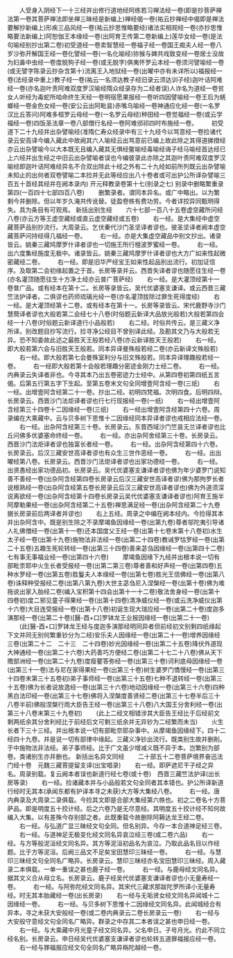 <!-- { "loadSidebar": true } -->
　　人受身入阴经下一十三经并出修行道地经阿练若习禅法经一卷(即是抄菩萨禅法第一卷其菩萨禅法即坐禅三昧经是新编上)禅经偈一卷(祐云抄禅经中偈即是禅法要解抄新编上)形疾三品风经一卷(祐云抄思惟略要经)诸法实相观经一卷(亦抄思惟略要法新编上)阿恕伽王本缘经一卷(出阿育王传第二卷新编上)莲华女经一卷(是法句喻经别抄出第二卷)初受道经一卷卖智慧经一卷福子经一卷国王痴夫人经一卷八岁沙弥开解国王经一卷化譬经一卷(一名化喻经)狝猴与婢共戏致变经一卷居士没故为妇鼻中虫经一卷度脱狗子经一卷(或无脱字)俱夷怀罗云本经一卷须河譬喻经一卷(或无譬字陈录云抄杂含第十)流离王入地狱经一卷(出曜中亦有未详所以)福报经一卷(法经录中重上)教子经一卷(祐云一名须达教子经旧录云须达训子经)迦叶诘阿难经一卷(亦名迦叶责阿难双度罗汉喻经隋众经录存为二经者误)人诈名为道经一卷贫女人听经为毒蛇所啮命终生天经一卷明宿愿果报经一卷听四因譬喻经一卷王后为蜣螂经一卷金色女经一卷(安公云出阿毗昙)赤嘴乌喻经一卷神通应化经一卷(一名罗汉比丘答问)阿难多桓罗云母经一卷(一名罗云母经)种田经一卷觉福经一卷(或云学福经一卷)四饭圣法章一卷八部僧行名经一卷阿难邠祁四时布施经一卷。
　　初受道下二十九经并出杂譬喻经(准隋仁寿众经录中有三十九经今以骂意经一卷捡诸代录云安高译今编入藏此中故阙其六人喻经云出骂意前已编上故此除之其得道挮撜经亦云出杂譬喻今以大本既无且编入藏其无惧经鳖喻经毒喻经诲子经马喻经首达经已上六经并出生经之中旧云出杂譬喻者误也今编彼录此亦除之其迦叶责阿难双度罗汉喻经即迦叶诘阿难经异名不合双出除此十经之外有二十九经如前所列既云出杂譬喻未知止的出何者双卷譬喻二本捡并无此等经应出八十卷者或可出护公所译杂譬喻三百五十首经其经并在阙本录内)
开元释教录卷第十七(别录之七)
别录中删略繁重录第四(一百四十七部四百八卷)
　　删繁录者。谓同本异名。或广中略出。以为繁剩今并删除。但以年岁久淹共传讹替。徒盈卷帙有费功劳。今者详挍异同甄明得失。具为条目有可观焉。
新括出别生经
　　六十七部一百八十五卷虚空藏所问经八卷(亦云方等王虚空藏经或直云虚空藏经或五卷)
　　右一经。是大集经中虚空藏菩萨品别抄流行。大周录云。乞伏秦代沙门圣坚译者谬也。彼圣坚译者阙本虚空藏菩萨问持经得几福经一卷。
　　右一经。亦是大集虚空藏品中别文抄出。诸录皆云。姚秦三藏鸠摩罗什译者谬也一切施王所行檀波罗蜜经一卷。
　　右一经。出六度集经施度无极中。诸录皆云。姚秦三藏鸠摩罗什译者谬也大方广如来性起微密藏经二卷。
　　右一经。即是旧华严经宝王如来性起品别出流行。初加证信序。及取第二会初缘起置之于首。长房等录并云。西晋失译者谬也随愿往生经一卷(亦名灌顶随愿往生十方净土经亦云普广菩萨经)
　　右一经。是大灌顶经第十一卷普广品。或有经本在第十二。长房等录皆云。吴代优婆塞支谦译。或云西晋三藏竺法护译者。二俱谬也药师琉璃光经一卷(亦名灌顶拔除过罪生死得度经)
　　右一经。是大灌顶经第十二卷。或有经本在第十一。长房等录皆云。宋代鹿野寺沙门慧蕳译者谬也大般若第二会经七十八卷(时俗题云新译大品放光般若)大般若第四会经一十八卷(时俗题云新译道行小品般若)
　　右二经。时俗共传云。是三藏义净所译。别改题目抄写流行。捡寻净公经目不曾别译此经。及勘其文乃与大般若无异。恐不知委故此述之最胜天王般若经八卷(亦云新译胜天王般若)
　　右一经。即大般若第六会与旧胜天王般若。同本异译曼殊般若经二卷(亦云新译文殊般若)
　　右一经。即大般若第七会曼殊室利分与旧文殊般若。同本异译理趣般若经一卷。
　　右一经即大般若第十会般若理趣分密迹金刚力士经二卷。
　　右一经。内典录云失译者非也。今寻其本乃出五卷密迹力士经中。从第四卷初第四纸五言偈。后第五行第五字下生起。至第五卷末文句全同增壹阿含经一卷(三纸)
　　右一经。出增壹阿含经第二十一卷。抄出二经。初明四梵福。次明四食。后明四辩。长房录云。西晋沙门法炬译者谬也行七行现报经一卷(一纸)
　　右一经出增壹阿含经第三十四卷十二因缘经一卷(三纸)
　　右一经出增壹阿含经第四十六卷。周录编在大乘藏中。云与贝多树下思惟十二因缘经同本异译者谬也戒相应法经一卷。
　　右一经。出杂阿含经第三十卷。长房录云。东晋西域沙门竺昙无兰译者谬也比丘问佛多优婆塞命终经一卷。
　　右一经。亦出杂阿舍经第三十卷。长房录云。西晋沙门法炬译者谬也独富长者经一卷。
　　右一经。出杂阿含经第四十六卷。长房录云。后汉三藏安世高译者谬也有众生三世作恶经一卷。
　　右一经。出出曜经第八卷。长房录云。西晋沙门法炬译者谬也出家功德经一卷。
　　右一经。出贤愚经出家功德品初。长房录云。吴代优婆塞支谦译者谬也佛为年少婆罗门说知善不善经一卷(出杂阿含经第四卷长房录云后汉三藏安世高译者谬)佛为那拘罗长者说根熟经一卷(出杂阿含经第五卷长房录云后汉三藏安世高译者谬也)佛为外道须深说离欲经一卷(出杂阿含经第十四卷长房录云吴代优婆塞支谦译者谬也)阿育王施半阿摩勒果经一卷(出杂阿含经第二十五卷)禅思满足经一卷(出杂阿含经第二十九卷据长房录前后两译者并谬也)
　　右上五经。周录之中编在阙本经内。今捡得其本并出杂阿含中。既是别生除之不录摩竭鱼因缘经一卷(出第九卷)尊者邬陀夷引导诸人礼佛僧经一卷(出第十一卷)还本国度父王经一卷(出第十七卷末第十八卷初)水生太子经一卷(出第十九卷)施物法非法经一卷(出第二十四卷)教诫罗怙罗经一卷(出第二十五卷)五趣生死轮转经一卷(出第三十四卷)善来苾刍因缘经一卷(出第四十二卷)七有事无事福业经一卷(出第四十六卷)
　　摩竭鱼因缘下九经并出根本说一切有部毗柰耶中火生长者受报经一卷(出第二第三卷)尊者善和好声经一卷(出第四卷)五种水罗经一卷(出第五卷)胜鬘夫人本缘经一卷(出第七卷)胜光王信佛经一卷(出第八卷)诛释种受报经二卷(出第八第九卷)大世主苾刍尼入涅槃经一卷(出第十卷)佛为难拖说出家入胎经二卷(编入宝积第十四会出第十一十二卷)敬法舍身经一卷(出第十四卷初)度二邪见童子得果经一卷(出第十四卷)清净威仪经一卷(或云洗净威仪出第十六卷)大目连受报经一卷(出第十八卷)初诞生现大瑞应经一卷(出第二十卷)度迦多演那经一卷(出第二十卷)[醫-酉+口]罗钵龙王业报因缘经一卷(出第二十一卷)
　　(此[醫-酉+口]罗钵龙王经与度迦多演那经明同异者但前经初文别剩四纸缘起下文并同无别何繁重钞分为二经)安乐夫人因缘经一卷(出第二十一卷)增养因缘经三卷(出第二十二　二十三　二十四卷)妙光因缘经一卷(出第二十五卷)降伏外道现大神通经一卷(出第二十六卷)大药善巧方便经二卷(出第二十七二十八卷)佛从天下赡部洲经一卷(出第二十九卷)度瘦瞿答弥经一卷(出第三十卷)诃利底母因缘经一卷(出第三十一卷)法与尼在家得果经一卷(出第三十卷)树生婆罗门憍慢经一卷(出第三十四卷末第三十五卷初)弟子事师经一卷(出第三十五卷)七种不退转经一卷(出第三十五卷)佛为长者说放逸经一卷(出第三十六卷)地动因缘经一卷(出第三十六卷)四种黑白法印经一卷(出第三十七卷)佛将入涅槃度善贤经二卷(出第三十七卷半后三十八卷半前)佛般涅槃行雨大臣告王经一卷(出第三十八卷)八大国王分舍利经一卷(出第三十八卷末第三十九卷初)
　　(此上二经文相错涉其大臣告王经比于后经前文剩两纸余其分舍利经比于前经后文可剩三纸余并无异钞为二经繁而未当)
　　火生长者下三十三经。并出根本说一切有部毗奈耶杂事中。从摩竭鱼因缘经下。四十二经四十九卷。并是说一切有部律中缘起。三藏义净钞出流行。既类别生故并删削。于中施物法非法经。弟子事师经。比于广文虽少增减义既不异于本。岂繁别为部卷。类诸别生亦并删也。
新括出名异文同经
　　二十部五十二卷菩萨境界奋迅法门经十卷　元魏三藏菩提留支译(出宝唱录)
　　右一经。即萨遮尼干子经之异名。周录别载。复云阙本者误也新道行经七卷(或十卷)　西晋三藏竺法护译(出长房等录)
　　右一经。捡诸藏本并与小品般若文句全同者其本错也。护公所译新道行经时无其本(承闻东都有护译本寻之未获)大方等大集经八卷。
　　右一经。唐内典录及大周录二录俱载。今捡其文即是合部大集经第六帙也。初之二卷名十方菩萨品。即是明度五十挍计经。后之六卷乃是无尽意经。其明度五十挍计经不知何故编入大集。以有差殊今存别部之者。此既重载今故删除阿耨达龙王经二卷。
　　右一经。与弘道广显三昧经文句全同。但名别异。今存一本合道神足经三卷。
　　右一经。与道神足无极变化经文同名异哀泣经三卷(或二卷六品)
　　右一经。与方等般泥洹经文同名异。其方等泥洹初品名为哀泣。乃取此品名目以作经题。比于方等泥洹。后阙三品文不足矣宝田慧印三昧经一卷。
　　右一经。与慧印三昧经文句全同名广略异。长房录云。慧印三昧经亦名宝田慧印三昧经。周入藏录二本俱载。一单一重误之甚也鹿子经一卷。
　　右一经。与鹿母经文同名异。据其文义合从母立名。长房录云。鹿子经吴代优婆塞支谦译者谬也小无量寿经一卷。
　　右一经。与阿弥陀经文同名异。其宋代三藏求那跋陀罗所译小无量寿经。时无其本胎藏经一卷(出长房录)
　　右一经与无垢贤女经文同名异闻城十二因缘经一卷。
　　右一经。与贝多树下思惟十二因缘经文同名异。此闻城经合有异本。寻之未获大安般经一卷(或二卷内典录云二卷长房录云一卷)
　　右一经与大安般守意经文句全同名广略异。群录之中存其二本者误之甚也申日经一卷。
　　右一经。与大乘藏中月光童子经文同名异。父名申日。子号月光。约此不同立经名别。长房录云。申日经吴代优婆塞支谦译者谬也轮转五道罪福报应经一卷。
　　右一经与罪福报应经文句全同名广略异栴陀越经一卷。
